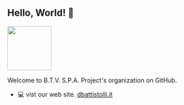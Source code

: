 ## Hello, World! :wave:
<p align="left">
  <img src="https://avatars.githubusercontent.com/u/xxxxx" width="100">
</p>

Welcome to B.T.V. S.P.A. Project's organization on GitHub.

* :computer: vist our web site.  [dbattistolli.it](https://www.battistolli.it/)
